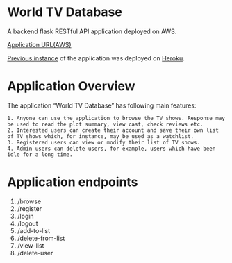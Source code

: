 # World TV Database
A backend flask RESTful API application deployed on AWS.

[Application URL(AWS)](http://python-wowtv.eba-ppa7mzyg.eu-west-2.elasticbeanstalk.com/)

[Previous instance](https://github.com/abhinavjainn/qmul_cloud-computing-mini-project) of the application was deployed on [Heroku](https://world-tv-db.herokuapp.com/).

# Application Overview

The application “World TV Database” has following main features:

    1. Anyone can use the application to browse the TV shows. Response may be used to read the plot summary, view cast, check reviews etc.
    2. Interested users can create their account and save their own list of TV shows which, for instance, may be used as a watchlist.
    3. Registered users can view or modify their list of TV shows. 
    4. Admin users can delete users, for example, users which have been idle for a long time.

# Application endpoints

1. /browse
2. /register
3. /login
4. /logout
5. /add-to-list
6. /delete-from-list
7. /view-list
8. /delete-user
